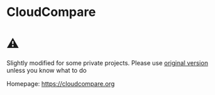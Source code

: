 CloudCompare
============

# :warning: 

Slightly modified for some private projects. Please use [original version](https://github.com/CloudCompare/CloudCompare) unless you know what to do

Homepage: https://cloudcompare.org

